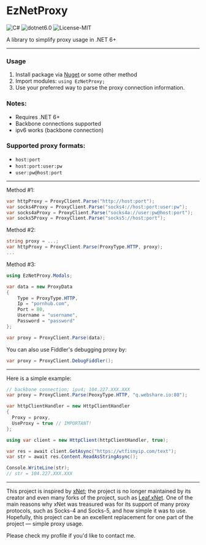 # EzNetProxy

![C#](https://img.shields.io/badge/c%23-%23239120.svg?style=for-the-badge&logo=c-sharp&logoColor=white)
![dotnet6.0](https://img.shields.io/badge/.NET-6.0-blue?style=for-the-badge)
![License-MIT](https://img.shields.io/badge/License-MIT-Green?style=for-the-badge)

A library to simplify proxy usage in .NET 6+

---

### Usage
1. Install package via [Nuget](https://www.nuget.org/packages/EzNetProxy) or some other method 
2. Import modules: `using EzNetProxy;`
3. Use your preferred way to parse the proxy connection information.

### Notes:
- Requires .NET 6+
- Backbone connections supported
- ipv6 works (backbone connection)

### Supported proxy formats:
- `host:port`
- `host:port:user:pw`
- `user:pw@host:port`

---

Method #1:
```csharp
var httpProxy = ProxyClient.Parse("http://host:port");
var socks4Proxy = ProxyClient.Parse("socks4://host:port:user:pw");
var socks4aProxy = ProxyClient.Parse("socks4a://user:pw@host:port");
var socks5Proxy = ProxyClient.Parse("socks5://host:port");
```

Method #2:
```csharp
string proxy = ...;
var httpProxy = ProxyClient.Parse(ProxyType.HTTP, proxy);
...
```

Method #3:
```csharp
using EzNetProxy.Modals;

var data = new ProxyData
{
    Type = ProxyType.HTTP,
    Ip = "pornhub.com",
    Port = 80,
    Username = "username",
    Password = "password"
};

var proxy = ProxyClient.Parse(data);
```

You can also use Fiddler's debugging proxy by:
```csharp
var proxy = ProxyClient.DebugFiddler();
```

---

Here is a simple example:

```csharp
// backbone connection; ipv4; 104.227.XXX.XXX
var proxy = ProxyClient.Parse(PeoxyType.HTTP, "q.webshare.io:80");

var httpClientHandler = new HttpClientHandler
{
  Proxy = proxy,
  UseProxy = true // IMPORTANT!
};

using var client = new HttpClient(httpClientHandler, true);

var res = await client.GetAsync("https://wtfismyip.com/text");
var str = await res.Content.ReadAsStringAsync();

Console.WriteLine(str);
// str = 104.227.XXX.XXX

```

---

This project is inspired by [xNet](https://github.com/X-rus/xNet); the project is no longer maintained by its creator and even many forks of the project, such as [Leaf.xNet](https://github.com/csharp-leaf/Leaf.xNet). One of the main reasons why xNet was treasured was for its support of many proxy protocols, such as Socks-4 and Socks-5, and how simple it was to use. Hopefully, this project can be an excellent replacement for one part of the project — simple proxy usage.

Please check my profile if you'd like to contact me.
